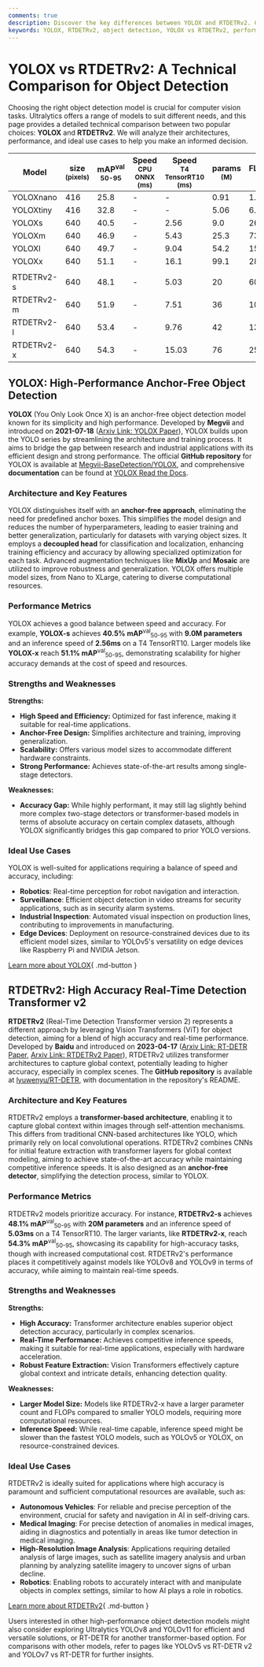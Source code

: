 ```yaml
---
comments: true
description: Discover the key differences between YOLOX and RTDETRv2. Compare performance, architecture, and use cases for optimal object detection model selection.
keywords: YOLOX, RTDETRv2, object detection, YOLOX vs RTDETRv2, performance comparison, Ultralytics, machine learning, computer vision, object detection models
---
```


# YOLOX vs RTDETRv2: A Technical Comparison for Object Detection

Choosing the right object detection model is crucial for computer vision tasks. Ultralytics offers a range of models to suit different needs, and this page provides a detailed technical comparison between two popular choices: **YOLOX** and **RTDETRv2**. We will analyze their architectures, performance, and ideal use cases to help you make an informed decision.

<script async src="https://cdn.jsdelivr.net/npm/chart.js"></script>
<script defer src="../../javascript/benchmark.js"></script>

<canvas id="modelComparisonChart" width="1024" height="400" active-models='["YOLOX", "RTDETRv2"]'></canvas>

| Model      | size<br><sup>(pixels) | mAP<sup>val<br>50-95 | Speed<br><sup>CPU ONNX<br>(ms) | Speed<br><sup>T4 TensorRT10<br>(ms) | params<br><sup>(M) | FLOPs<br><sup>(B) |
| ---------- | --------------------- | -------------------- | ------------------------------ | ----------------------------------- | ------------------ | ----------------- |
| YOLOXnano  | 416                   | 25.8                 | -                              | -                                   | 0.91               | 1.08              |
| YOLOXtiny  | 416                   | 32.8                 | -                              | -                                   | 5.06               | 6.45              |
| YOLOXs     | 640                   | 40.5                 | -                              | 2.56                                | 9.0                | 26.8              |
| YOLOXm     | 640                   | 46.9                 | -                              | 5.43                                | 25.3               | 73.8              |
| YOLOXl     | 640                   | 49.7                 | -                              | 9.04                                | 54.2               | 155.6             |
| YOLOXx     | 640                   | 51.1                 | -                              | 16.1                                | 99.1               | 281.9             |
|            |                       |                      |                                |                                     |                    |                   |
| RTDETRv2-s | 640                   | 48.1                 | -                              | 5.03                                | 20                 | 60                |
| RTDETRv2-m | 640                   | 51.9                 | -                              | 7.51                                | 36                 | 100               |
| RTDETRv2-l | 640                   | 53.4                 | -                              | 9.76                                | 42                 | 136               |
| RTDETRv2-x | 640                   | 54.3                 | -                              | 15.03                               | 76                 | 259               |

## YOLOX: High-Performance Anchor-Free Object Detection

**YOLOX** (You Only Look Once X) is an anchor-free object detection model known for its simplicity and high performance. Developed by **Megvii** and introduced on **2021-07-18** ([Arxiv Link: YOLOX Paper](https://arxiv.org/abs/2107.08430)), YOLOX builds upon the YOLO series by streamlining the architecture and training process. It aims to bridge the gap between research and industrial applications with its efficient design and strong performance. The official **GitHub repository** for YOLOX is available at [Megvii-BaseDetection/YOLOX](https://github.com/Megvii-BaseDetection/YOLOX), and comprehensive **documentation** can be found at [YOLOX Read the Docs](https://yolox.readthedocs.io/en/latest/).

### Architecture and Key Features

YOLOX distinguishes itself with an **anchor-free approach**, eliminating the need for predefined anchor boxes. This simplifies the model design and reduces the number of hyperparameters, leading to easier training and better generalization, particularly for datasets with varying object sizes. It employs a **decoupled head** for classification and localization, enhancing training efficiency and accuracy by allowing specialized optimization for each task. Advanced augmentation techniques like **MixUp** and **Mosaic** are utilized to improve robustness and generalization. YOLOX offers multiple model sizes, from Nano to XLarge, catering to diverse computational resources.

### Performance Metrics

YOLOX achieves a good balance between speed and accuracy. For example, **YOLOX-s** achieves **40.5% mAP**<sup>val</sup><sub>50-95</sub> with **9.0M parameters** and an inference speed of **2.56ms** on a T4 TensorRT10. Larger models like **YOLOX-x** reach **51.1% mAP**<sup>val</sup><sub>50-95</sub>, demonstrating scalability for higher accuracy demands at the cost of speed and resources.

### Strengths and Weaknesses

**Strengths:**

- **High Speed and Efficiency:** Optimized for fast inference, making it suitable for real-time applications.
- **Anchor-Free Design:** Simplifies architecture and training, improving generalization.
- **Scalability:** Offers various model sizes to accommodate different hardware constraints.
- **Strong Performance:** Achieves state-of-the-art results among single-stage detectors.

**Weaknesses:**

- **Accuracy Gap:** While highly performant, it may still lag slightly behind more complex two-stage detectors or transformer-based models in terms of absolute accuracy on certain complex datasets, although YOLOX significantly bridges this gap compared to prior YOLO versions.

### Ideal Use Cases

YOLOX is well-suited for applications requiring a balance of speed and accuracy, including:

- **Robotics**: Real-time perception for robot navigation and interaction.
- **Surveillance**: Efficient object detection in video streams for security applications, such as in security alarm systems.
- **Industrial Inspection**: Automated visual inspection on production lines, contributing to improvements in manufacturing.
- **Edge Devices**: Deployment on resource-constrained devices due to its efficient model sizes, similar to YOLOv5's versatility on edge devices like Raspberry Pi and NVIDIA Jetson.

[Learn more about YOLOX](https://yolox.readthedocs.io/en/latest/){ .md-button }

## RTDETRv2: High Accuracy Real-Time Detection Transformer v2

**RTDETRv2** (Real-Time Detection Transformer version 2) represents a different approach by leveraging Vision Transformers (ViT) for object detection, aiming for a blend of high accuracy and real-time performance. Developed by **Baidu** and introduced on **2023-04-17** ([Arxiv Link: RT-DETR Paper](https://arxiv.org/abs/2304.08069), [Arxiv Link: RTDETRv2 Paper](https://arxiv.org/abs/2407.17140)), RTDETRv2 utilizes transformer architectures to capture global context, potentially leading to higher accuracy, especially in complex scenes. The **GitHub repository** is available at [lyuwenyu/RT-DETR](https://github.com/lyuwenyu/RT-DETR/tree/main/rtdetrv2_pytorch), with documentation in the repository's README.

### Architecture and Key Features

RTDETRv2 employs a **transformer-based architecture**, enabling it to capture global context within images through self-attention mechanisms. This differs from traditional CNN-based architectures like YOLO, which primarily rely on local convolutional operations. RTDETRv2 combines CNNs for initial feature extraction with transformer layers for global context modeling, aiming to achieve state-of-the-art accuracy while maintaining competitive inference speeds. It is also designed as an **anchor-free detector**, simplifying the detection process, similar to YOLOX.

### Performance Metrics

RTDETRv2 models prioritize accuracy. For instance, **RTDETRv2-s** achieves **48.1% mAP**<sup>val</sup><sub>50-95</sub> with **20M parameters** and an inference speed of **5.03ms** on a T4 TensorRT10. The larger variants, like **RTDETRv2-x**, reach **54.3% mAP**<sup>val</sup><sub>50-95</sub>, showcasing its capability for high-accuracy tasks, though with increased computational cost. RTDETRv2's performance places it competitively against models like YOLOv8 and YOLOv9 in terms of accuracy, while aiming to maintain real-time speeds.

### Strengths and Weaknesses

**Strengths:**

- **High Accuracy:** Transformer architecture enables superior object detection accuracy, particularly in complex scenarios.
- **Real-Time Performance:** Achieves competitive inference speeds, making it suitable for real-time applications, especially with hardware acceleration.
- **Robust Feature Extraction:** Vision Transformers effectively capture global context and intricate details, enhancing detection quality.

**Weaknesses:**

- **Larger Model Size:** Models like RTDETRv2-x have a larger parameter count and FLOPs compared to smaller YOLO models, requiring more computational resources.
- **Inference Speed:** While real-time capable, inference speed might be slower than the fastest YOLO models, such as YOLOv5 or YOLOX, on resource-constrained devices.

### Ideal Use Cases

RTDETRv2 is ideally suited for applications where high accuracy is paramount and sufficient computational resources are available, such as:

- **Autonomous Vehicles**: For reliable and precise perception of the environment, crucial for safety and navigation in AI in self-driving cars.
- **Medical Imaging**: For precise detection of anomalies in medical images, aiding in diagnostics and potentially in areas like tumor detection in medical imaging.
- **High-Resolution Image Analysis**: Applications requiring detailed analysis of large images, such as satellite imagery analysis and urban planning by analyzing satellite imagery to uncover signs of urban decline.
- **Robotics**: Enabling robots to accurately interact with and manipulate objects in complex settings, similar to how AI plays a role in robotics.

[Learn more about RTDETRv2](https://github.com/lyuwenyu/RT-DETR/tree/main/rtdetrv2_pytorch#readme){ .md-button }

Users interested in other high-performance object detection models might also consider exploring Ultralytics YOLOv8 and YOLOv11 for efficient and versatile solutions, or RT-DETR for another transformer-based option. For comparisons with other models, refer to pages like YOLOv5 vs RT-DETR v2 and YOLOv7 vs RT-DETR for further insights.
